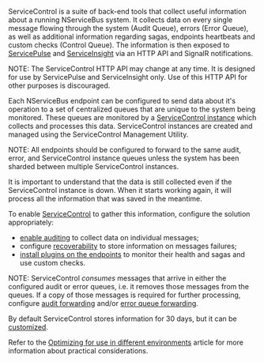 ServiceControl is a suite of back-end tools that collect useful information about a running NServiceBus system. It collects data on every single message flowing through the system (Audit Queue), errors (Error Queue), as well as additional information regarding sagas, endpoints heartbeats and custom checks (Control Queue). The information is then exposed to [ServicePulse](/servicepulse) and [ServiceInsight](/serviceinsight) via an HTTP API and SignalR notifications.

NOTE: The ServiceControl HTTP API may change at any time. It is designed for use by ServicePulse and ServiceInsight only. Use of this HTTP API for other purposes is discouraged.

Each NServiceBus endpoint can be configured to send data about it's operation to a set of centralized queues that are unique to the system being monitored. These queues are monitored by a [ServiceControl instance](/servicecontrol/servicecontrol-instances/) which collects and processes this data. ServiceControl instances are created and managed using the ServiceControl Management Utility.

NOTE: All endpoints should be configured to forward to the same audit, error, and ServiceControl instance queues unless the system has been sharded between multiple ServiceControl instances.

It is important to understand that the data is still collected even if the ServiceControl instance is down. When it starts working again, it will process all the information that was saved in the meantime.

To enable [ServiceControl](/servicecontrol) to gather this information, configure the solution appropriately:

 * [enable auditing](/nservicebus/operations/auditing.md) to collect data on individual messages;
 * configure [recoverability](/nservicebus/recoverability) to store information on messages failures;
 * [install plugins on the endpoints](/servicecontrol/plugins/) to monitor their health and sagas and use custom checks.

NOTE: ServiceControl _consumes_ messages that arrive in either the configured audit or error queues, i.e. it removes those messages from the queues. If a copy of those messages is required for further processing, configure [audit forwarding](/servicecontrol/creating-config-file.md#transport-servicecontrolforwardauditmessages) and/or [error queue forwarding](/servicecontrol/creating-config-file.md#transport-servicecontrolforwarderrormessages).

By default ServiceControl stores information for 30 days, but it can be [customized](/servicecontrol/creating-config-file.md).

Refer to the [Optimizing for use in different environments](/servicecontrol/servicecontrol-in-practice.md) article for more information about practical considerations.
